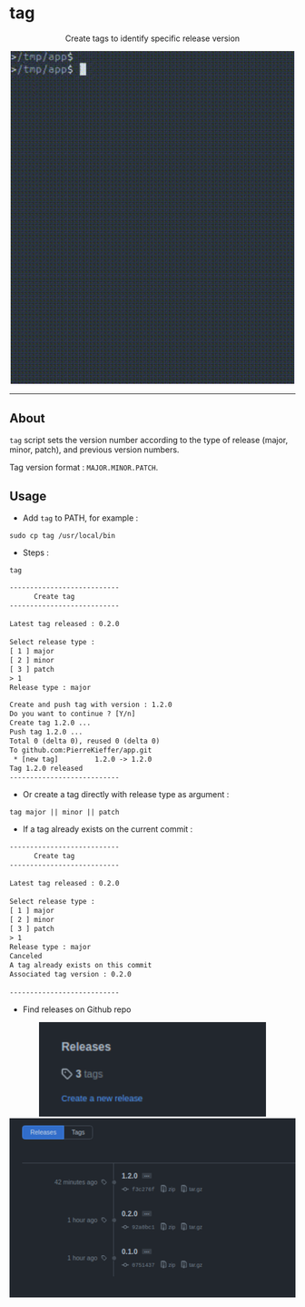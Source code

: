 # tag 
<div align="center">


Create tags to identify specific release version


<img src="./assets/tag_demo.gif" width="500" />


</div>

---


## About 
`tag` script sets the version number according to the type of release (major, minor, patch), and previous version numbers. 

Tag version format : `MAJOR.MINOR.PATCH`. 

## Usage
- Add `tag` to PATH, for example : 
```
sudo cp tag /usr/local/bin
```

- Steps : 
```
tag
```

```
---------------------------
      Create tag
---------------------------

Latest tag released : 0.2.0

Select release type :
[ 1 ] major
[ 2 ] minor
[ 3 ] patch
> 1
Release type : major
```

```
Create and push tag with version : 1.2.0
Do you want to continue ? [Y/n]
Create tag 1.2.0 ...
Push tag 1.2.0 ...
Total 0 (delta 0), reused 0 (delta 0)
To github.com:PierreKieffer/app.git
 * [new tag]         1.2.0 -> 1.2.0
Tag 1.2.0 released
---------------------------

```

- Or create a tag directly with release type as argument : 
```
tag major || minor || patch
```

- If a tag already exists on the current commit : 
```
---------------------------
      Create tag
---------------------------

Latest tag released : 0.2.0

Select release type :
[ 1 ] major
[ 2 ] minor
[ 3 ] patch
> 1
Release type : major
Canceled
A tag already exists on this commit
Associated tag version : 0.2.0

---------------------------
```

- Find releases on Github repo 

<div align="center">

<img src="./assets/releases_1.png" width="400" />



<img src="./assets/releases_2.png" width="600"/>

</div>





